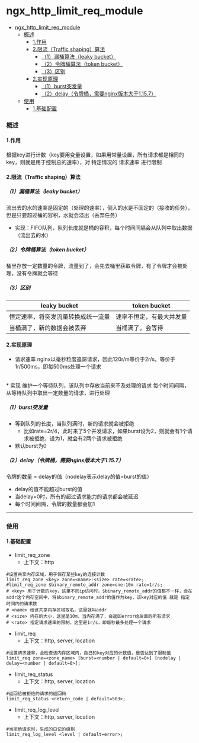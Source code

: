 # ngx_http_limit_req_module

<!-- @import "[TOC]" {cmd="toc" depthFrom=1 depthTo=6 orderedList=false} -->
<!-- code_chunk_output -->

- [ngx_http_limit_req_module](#ngx_http_limit_req_module)
    - [概述](#概述)
      - [1.作用](#1作用)
      - [2.限流（Traffic shaping）算法](#2限流traffic-shaping算法)
        - [（1）漏桶算法（leaky bucket）](#1漏桶算法leaky-bucket)
        - [（2）令牌桶算法（token bucket）](#2令牌桶算法token-bucket)
        - [（3）区别](#3区别)
      - [2.实现原理](#2实现原理)
        - [（1）burst突发量](#1burst突发量)
        - [（2）delay（令牌桶，需要nginx版本大于1.15.7）](#2delay令牌桶需要nginx版本大于1157)
    - [使用](#使用)
      - [1.基础配置](#1基础配置)

<!-- /code_chunk_output -->

### 概述

#### 1.作用
根据key进行计数（key要用变量设置，如果用常量设置，所有请求都是相同的key，则就是用于控制总的速率），对 特定情况的 请求速率 进行限制

#### 2.限流（Traffic shaping）算法

##### （1）漏桶算法（leaky bucket）
流出去的水的速率是固定的（处理的速率），倒入的水是不固定的（接收的任务），但是只要超过桶的容积，水就会溢出（丢弃任务）
* 实现：FIFO队列，队列长度就是桶的容积，每个时间间隔会从队列中取出数据（流出去的水）

##### （2）令牌桶算法（token bucket）
桶里存放一定数量的令牌，流量到了，会先去桶里获取令牌，有了令牌才会被处理，没有令牌就会等待

##### （3）区别
|leaky bucket|token bucket|
|-|-|
|恒定速率，将突发流量转换成统一流量|速率不恒定，有最大并发量|
|当桶满了，新的数据会被丢弃|当桶满了，会等待|

#### 2.实现原理
* 请求速率
nginx以毫秒粒度追踪请求，因此120r/m等价于2r/s，等价于1r/500ms，即每500ms处理一个请求
</br>
* 实现
维护一个等待队列，该队列中存放当前来不及处理的请求
每个时间间隔，从等待队列中取出一定数量的请求，进行处理


##### （1）burst突发量
* 等到队列的长度，当队列满时，新的请求就会被拒绝
  * 比如rate=2r/4，此时来了5个并发请求，如果burst设为2，则就会有1个请求被拒绝，设为1，就会有2两个请求被拒绝
* 默认burst为0

##### （2）delay（令牌桶，需要nginx版本大于1.15.7）
令牌的数量 = delay的值（nodelay表示delay的值=burst的值）
* delay的值不能超过burst的值
* 当delay=0时，所有的超过请求能力的请求都会被延迟
* 每个时间间隔，令牌的数量都会加1

***

### 使用

#### 1.基础配置
* limit_req_zone
  * 上下文：http
```shell
#设置共享内存区域，用于保存某些key的连接计数
limit_req_zone <key> zone=<name>:<size> rate=<rate>;
#limit_req_zone $binary_remote_addr zone=one:10m rate=1r/s;
# <key> 用于计数的key，这里不同ip访问时，$binary_remote_addr的值都不一样，会在addr这个内存空间中，将$binary_remote_addr的值作为key，该key对应的值 就是 指定时间内的请求数
# <name> 给该共享内存区域取名，这里就叫addr
# <size> 内存的大小，这里是10m，当内存满了，会返回error给后面的所有请求
# <rate> 指定请求速率的限制，这里是1r/s，即每秒最多处理一个请求
```

* limit_req
  * 上下文：http, server, location
```shell
#设置请求速率，会检查该内存区域内，自己的key对应的计数值，是否达到了限制值
limit_req zone=<zone_name> [burst=<number | default=0>] [nodelay | delay=<number | default=0>];
```

* limit_req_status
  * 上下文：http, server, location
```shell
#返回给被拒绝的请求的返回码
limit_req_status <return_code | default=503>;
```

* limit_req_log_level
  * 上下文：http, server, location
```shell
#当拒绝请求时，生成的日记的级别
limit_req_log_level <level | default=error>;
```
